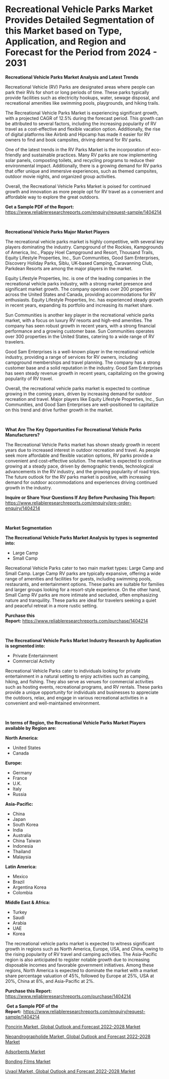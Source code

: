 <p><h1>Recreational Vehicle Parks Market Provides Detailed Segmentation of this Market based on Type, Application, and Region and Forecast for the Period from 2024 - 2031</h1></p><p><strong>Recreational Vehicle Parks Market Analysis and Latest Trends</strong></p>
<p><p>Recreational Vehicle (RV) Parks are designated areas where people can park their RVs for short or long periods of time. These parks typically provide facilities such as electricity hookups, water, sewage disposal, and recreational amenities like swimming pools, playgrounds, and hiking trails. </p><p>The Recreational Vehicle Parks Market is experiencing significant growth, with a projected CAGR of 12.5% during the forecast period. This growth can be attributed to several factors, including the increasing popularity of RV travel as a cost-effective and flexible vacation option. Additionally, the rise of digital platforms like Airbnb and Hipcamp has made it easier for RV owners to find and book campsites, driving demand for RV parks.</p><p>One of the latest trends in the RV Parks Market is the incorporation of eco-friendly and sustainable practices. Many RV parks are now implementing solar panels, composting toilets, and recycling programs to reduce their environmental impact. Additionally, there is a growing demand for RV parks that offer unique and immersive experiences, such as themed campsites, outdoor movie nights, and organized group activities.</p><p>Overall, the Recreational Vehicle Parks Market is poised for continued growth and innovation as more people opt for RV travel as a convenient and affordable way to explore the great outdoors.</p></p>
<p><strong>Get a Sample PDF of the Report:&nbsp;</strong> <a href="https://www.reliableresearchreports.com/enquiry/request-sample/1404214">https://www.reliableresearchreports.com/enquiry/request-sample/1404214</a></p>
<p>&nbsp;</p>
<p><strong>Recreational Vehicle Parks Major Market Players</strong></p>
<p><p>The recreational vehicle parks market is highly competitive, with several key players dominating the industry. Campground of the Rockies, Kampgrounds of America, Inc., Pappy Hoel Campground and Resort, Thousand Trails, Equity Lifestyle Properties, Inc., Sun Communities, Good Sam Enterprises, Discovery Holiday Parks, Siblu, UK-based Camping, Caravanning Club, Parkdean Resorts are among the major players in the market.</p><p>Equity Lifestyle Properties, Inc. is one of the leading companies in the recreational vehicle parks industry, with a strong market presence and significant market growth. The company operates over 200 properties across the United States and Canada, providing accommodations for RV enthusiasts. Equity Lifestyle Properties, Inc. has experienced steady growth in recent years, expanding its portfolio and increasing its market share.</p><p>Sun Communities is another key player in the recreational vehicle parks market, with a focus on luxury RV resorts and high-end amenities. The company has seen robust growth in recent years, with a strong financial performance and a growing customer base. Sun Communities operates over 300 properties in the United States, catering to a wide range of RV travelers.</p><p>Good Sam Enterprises is a well-known player in the recreational vehicle industry, providing a range of services for RV owners, including campground memberships and travel planning. The company has a strong customer base and a solid reputation in the industry. Good Sam Enterprises has seen steady revenue growth in recent years, capitalizing on the growing popularity of RV travel.</p><p>Overall, the recreational vehicle parks market is expected to continue growing in the coming years, driven by increasing demand for outdoor recreation and travel. Major players like Equity Lifestyle Properties, Inc., Sun Communities, and Good Sam Enterprises are well-positioned to capitalize on this trend and drive further growth in the market.</p></p>
<p>&nbsp;</p>
<p><strong>What Are The Key Opportunities For Recreational Vehicle Parks Manufacturers?</strong></p>
<p><p>The Recreational Vehicle Parks market has shown steady growth in recent years due to increased interest in outdoor recreation and travel. As people seek more affordable and flexible vacation options, RV parks provide a convenient and cost-effective solution. The market is expected to continue growing at a steady pace, driven by demographic trends, technological advancements in the RV industry, and the growing popularity of road trips. The future outlook for the RV parks market is positive, with increasing demand for outdoor accommodations and experiences driving continued growth in the industry.</p></p>
<p><strong>Inquire or Share Your Questions If Any Before Purchasing This Report:</strong> <a href="https://www.reliableresearchreports.com/enquiry/pre-order-enquiry/1404214">https://www.reliableresearchreports.com/enquiry/pre-order-enquiry/1404214</a></p>
<p>&nbsp;</p>
<p><strong>Market Segmentation</strong></p>
<p><strong>The Recreational Vehicle Parks Market Analysis by types is segmented into:</strong></p>
<p><ul><li>Large Camp</li><li>Small Camp</li></ul></p>
<p><p>Recreational Vehicle Parks cater to two main market types: Large Camp and Small Camp. Large Camp RV parks are typically expansive, offering a wide range of amenities and facilities for guests, including swimming pools, restaurants, and entertainment options. These parks are suitable for families and larger groups looking for a resort-style experience. On the other hand, Small Camp RV parks are more intimate and secluded, often emphasizing nature and tranquility. These parks are ideal for travelers seeking a quiet and peaceful retreat in a more rustic setting.</p></p>
<p><strong>Purchase this Report:&nbsp;</strong><a href="https://www.reliableresearchreports.com/purchase/1404214">https://www.reliableresearchreports.com/purchase/1404214</a></p>
<p>&nbsp;</p>
<p><strong>The Recreational Vehicle Parks Market Industry Research by Application is segmented into:</strong></p>
<p><ul><li>Private Entertainment</li><li>Commercial Activity</li></ul></p>
<p><p>Recreational Vehicle Parks cater to individuals looking for private entertainment in a natural setting to enjoy activities such as camping, hiking, and fishing. They also serve as venues for commercial activities such as hosting events, recreational programs, and RV rentals. These parks provide a unique opportunity for individuals and businesses to appreciate the outdoors, relax, and engage in various recreational activities in a convenient and well-maintained environment.</p></p>
<p>&nbsp;</p>
<p><strong>In terms of Region, the Recreational Vehicle Parks Market Players available by Region are:</strong></p>
<p>
    <p> <strong> North America: </strong>
        <ul>
            <li>United States</li>
            <li>Canada</li>
        </ul>
        </p> 
    <p> <strong> Europe: </strong>
        <ul>
            <li>Germany</li>
            <li>France</li>
            <li>U.K.</li>
            <li>Italy</li>
            <li>Russia</li>
        </ul>
        </p> 
    <p> <strong> Asia-Pacific: </strong>
        <ul>
            <li>China</li>
            <li>Japan</li>
            <li>South Korea</li>
            <li>India</li>
            <li>Australia</li>
            <li>China Taiwan</li>
            <li>Indonesia</li>
            <li>Thailand</li>
            <li>Malaysia</li>
        </ul>
        </p> 
    <p> <strong> Latin America: </strong>
        <ul>
            <li>Mexico</li>
            <li>Brazil</li>
            <li>Argentina Korea</li>
            <li>Colombia</li>
        </ul>
        </p> 
    <p> <strong> Middle East & Africa: </strong>
        <ul>
            <li>Turkey</li>
            <li>Saudi</li>
            <li>Arabia</li>
            <li>UAE</li>
            <li>Korea</li>
        </ul>
    </p>
    </p>
<p><p>The recreational vehicle parks market is expected to witness significant growth in regions such as North America, Europe, USA, and China, owing to the rising popularity of RV travel and camping activities. The Asia-Pacific region is also anticipated to register notable growth due to increasing disposable incomes and favorable government initiatives. Among these regions, North America is expected to dominate the market with a market share percentage valuation of 45%, followed by Europe at 25%, USA at 20%, China at 8%, and Asia-Pacific at 2%.</p></p>
<p><strong>Purchase this Report: </strong><a href="https://www.reliableresearchreports.com/purchase/1404214">https://www.reliableresearchreports.com/purchase/1404214</a></p>
<p>&nbsp;<strong>Get a Sample PDF of the Report:&nbsp;&nbsp;</strong><a href="https://www.reliableresearchreports.com/enquiry/request-sample/1404214">https://www.reliableresearchreports.com/enquiry/request-sample/1404214</a></p>
<p><strong></strong></p>
<p><p><a href="https://butternut-bug-553.notion.site/Poncirin-Market-Global-Outlook-and-Forecast-2022-2028-Market-Size-Share-Trends-Analysis-Report-B-4d2241c6663c400c969698fc1011074c">Poncirin Market, Global Outlook and Forecast 2022-2028 Market</a></p><p><a href="https://funky-papaya-cf4.notion.site/Neoandrographolide-Market-Global-Outlook-and-Forecast-2022-2028-Market-Size-Growth-Outlook-from-20-1882df2fc7ef46d79f151b8c94d79d52">Neoandrographolide Market, Global Outlook and Forecast 2022-2028 Market</a></p><p><a href="https://view.publitas.com/reportprime-1/adsorbents-market-size-furnishes-valuable-information-encompassing-market-share-market-trends-and-projections-spanning-from-2024-to-2031/">Adsorbents Market</a></p><p><a href="https://view.publitas.com/reportprime-1/bonding-films-market-insights-market-players-and-forecast-till-2031/">Bonding Films Market</a></p><p><a href="https://picayune-night-cbd.notion.site/Uvaol-Market-Global-Outlook-and-Forecast-2022-2028-Market-Research-Report-Forecasted-for-Period-fro-46c956ef56f045ceb2a261e1e84f6c30">Uvaol Market, Global Outlook and Forecast 2022-2028 Market</a></p></p>